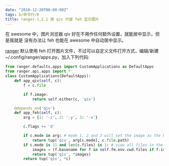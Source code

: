 ```yaml
---
date: "2010-12-20T00:00:00Z"
tags: b/命令行/8
title: ranger-1.2.1 用 qiv 代替 feh 显示图片
---
```


在 awesome 中，图片浏览器 qiv 好在不用作任何额外设置，就能居中显示，但是我就是
没有办法让 feh 也能在 awesome 中自动居中显示。

[ranger][1] 默认使用 feh 打开图片文件，不过可以自定义文件打开方式，编辑/新建
~/.config/ranger/apps.py，加入下列代码:

```python
from ranger.defaults.apps import CustomApplications as DefaultApps
from ranger.api.apps import *
class CustomApplications(DefaultApps):
    def app_qiv(self, c):
        f = c.file

        if f.image:
            return self.either(c, 'qiv')

    @depends_on('qiv')
    def app_feh(self, c):
        arg = {1: '-z', 2: '-y', 3: '-x'}

        c.flags += 'd'

        if c.mode in arg: # mode 1, 2 and 3 will set the image as the background
            return tup('qiv', arg[c.mode], c.file.path)
        if c.mode is 11 and len(c.files) is 1: # view all files in the cwd
            images = (f.basename for f in self.fm.env.cwd.files if f.image)
            return tup('qiv', *images)
        return tup('qiv', *c)
```

[1]: http://ranger.nongnu.org/ 
